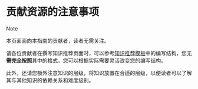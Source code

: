 # 贡献资源的注意事项

> [!NOTE]
>
> 本页面面向本指南的贡献者，读者无需关注。

请各位贡献者在撰写知识推荐页面时，可以参考[知识推荐模板](知识推荐模板.md)中的编写结构，您无**需完全按照**其中的格式，您可以根据实际需要灵活改变您的编写结构。

此外，还请您额外注意知识的层级，将知识放置在合适的层级，以便读者可以了解其与其他知识的依赖关系和难度级别。